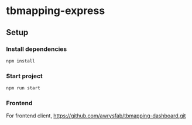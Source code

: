 # tbmapping-express

## Setup
### Install dependencies
```bash
npm install
```

### Start project
```bash
npm run start
```

### Frontend
For frontend client, https://github.com/awrysfab/tbmapping-dashboard.git
